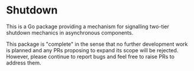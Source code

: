 Shutdown
========

This is a Go package providing a mechanism for signalling two-tier shutdown mechanics in asynchronous components.

This package is "complete" in the sense that no further development work is planned and any PRs proposing to expand its scope will be rejected. However, please continue to report bugs and feel free to raise PRs to address them.

